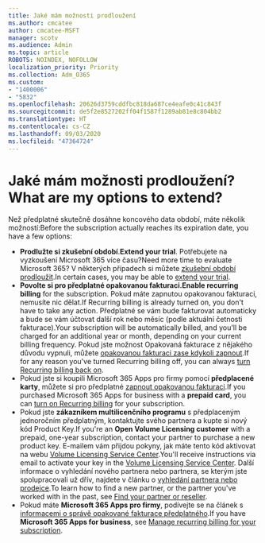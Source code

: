 ```yaml
---
title: Jaké mám možnosti prodloužení
ms.author: cmcatee
author: cmcatee-MSFT
manager: scotv
ms.audience: Admin
ms.topic: article
ROBOTS: NOINDEX, NOFOLLOW
localization_priority: Priority
ms.collection: Adm_O365
ms.custom:
- "1400006"
- "5832"
ms.openlocfilehash: 20626d3759cddfbc818da687ce4eafe0c41c843f
ms.sourcegitcommit: de5f2e8527202ff04f1587f1289ab81e8c804bb2
ms.translationtype: HT
ms.contentlocale: cs-CZ
ms.lasthandoff: 09/03/2020
ms.locfileid: "47364724"
---
```

# <a name="what-are-my-options-to-extend"></a><span data-ttu-id="16847-102">Jaké mám možnosti prodloužení?</span><span class="sxs-lookup"><span data-stu-id="16847-102">What are my options to extend?</span></span>

<span data-ttu-id="16847-103">Než předplatné skutečně dosáhne koncového data období, máte několik možností:</span><span class="sxs-lookup"><span data-stu-id="16847-103">Before the subscription actually reaches its expiration date, you have a few options:</span></span>

- <span data-ttu-id="16847-104">**Prodlužte si zkušební období**.</span><span class="sxs-lookup"><span data-stu-id="16847-104">**Extend your trial**.</span></span>  <span data-ttu-id="16847-105">Potřebujete na vyzkoušení Microsoft 365 více času?</span><span class="sxs-lookup"><span data-stu-id="16847-105">Need more time to evaluate Microsoft 365?</span></span> <span data-ttu-id="16847-106">V některých případech si můžete [zkušební období prodloužit](https://docs.microsoft.com/microsoft-365/commerce/extend-your-trial).</span><span class="sxs-lookup"><span data-stu-id="16847-106">In certain cases, you may be able to  [extend your trial](https://docs.microsoft.com/microsoft-365/commerce/extend-your-trial).</span></span>  
- <span data-ttu-id="16847-107">**Povolte si pro předplatné opakovanou fakturaci.**</span><span class="sxs-lookup"><span data-stu-id="16847-107">**Enable recurring billing** for the subscription.</span></span> <span data-ttu-id="16847-108">Pokud máte zapnutou opakovanou fakturaci, nemusíte nic dělat.</span><span class="sxs-lookup"><span data-stu-id="16847-108">If Recurring billing is already turned on, you don't have to take any action.</span></span> <span data-ttu-id="16847-109">Předplatné se vám bude fakturovat automaticky a bude se vám účtovat další rok nebo měsíc (podle aktuální četnosti fakturace).</span><span class="sxs-lookup"><span data-stu-id="16847-109">Your subscription will be automatically billed, and you'll be charged for an additional year or month, depending on your current billing frequency.</span></span> <span data-ttu-id="16847-110">Pokud jste možnost Opakovaná fakturace z nějakého důvodu vypnuli, můžete [opakovanou fakturaci zase kdykoli zapnout](https://docs.microsoft.com/microsoft-365/commerce/subscriptions/renew-your-subscription).</span><span class="sxs-lookup"><span data-stu-id="16847-110">If for any reason you've turned Recurring billing off, you can always  [turn Recurring billing back on](https://docs.microsoft.com/microsoft-365/commerce/subscriptions/renew-your-subscription).</span></span>
- <span data-ttu-id="16847-111">Pokud jste si koupili Microsoft 365 Apps pro firmy pomocí **předplacené karty**, můžete si pro předplatné [zapnout opakovanou fakturaci](https://docs.microsoft.com/microsoft-365/commerce/subscriptions/renew-your-subscription).</span><span class="sxs-lookup"><span data-stu-id="16847-111">If you purchased Microsoft 365 Apps for business with a  **prepaid card**, you can  [turn on Recurring billing](https://docs.microsoft.com/microsoft-365/commerce/subscriptions/renew-your-subscription)  for your subscription.</span></span>
- <span data-ttu-id="16847-112">Pokud jste **zákazníkem multilicenčního programu** s předplaceným jednoročním předplatným, kontaktujte svého partnera a kupte si nový kód Product Key.</span><span class="sxs-lookup"><span data-stu-id="16847-112">If you're an  **Open Volume Licensing customer**  with a prepaid, one-year subscription, contact your partner to purchase a new product key.</span></span> <span data-ttu-id="16847-113">E-mailem vám přijdou pokyny, jak máte tento kód aktivovat na webu [Volume Licensing Service Center](https://go.microsoft.com/fwlink/p/?LinkID=282016).</span><span class="sxs-lookup"><span data-stu-id="16847-113">You'll receive instructions via email to activate your key in the  [Volume Licensing Service Center](https://go.microsoft.com/fwlink/p/?LinkID=282016).</span></span> <span data-ttu-id="16847-114">Další informace o vyhledání nového partnera nebo partnera, se kterým jste spolupracovali už dřív, najdete v článku o [vyhledání partnera nebo prodejce](https://docs.microsoft.com/microsoft-365/admin/manage/find-your-partner-or-reseller).</span><span class="sxs-lookup"><span data-stu-id="16847-114">To learn how to find a new partner, or the partner you've worked with in the past, see  [Find your partner or reseller](https://docs.microsoft.com/microsoft-365/admin/manage/find-your-partner-or-reseller).</span></span>
- <span data-ttu-id="16847-115">Pokud máte **Microsoft 365 Apps pro firmy**, podívejte se na článek s [informacemi o správě opakované fakturace předplatného](https://docs.microsoft.com/microsoft-365/commerce/subscriptions/renew-your-subscription).</span><span class="sxs-lookup"><span data-stu-id="16847-115">If you have  **Microsoft 365 Apps for business**, see  [Manage recurring billing for your subscription](https://docs.microsoft.com/microsoft-365/commerce/subscriptions/renew-your-subscription).</span></span>
